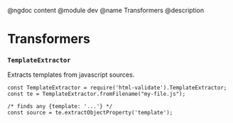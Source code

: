 @ngdoc content
@module dev
@name Transformers
@description

Transformers
============

### `TemplateExtractor`

Extracts templates from javascript sources.

```
const TemplateExtractor = require('html-validate').TemplateExtractor;
const te = TemplateExtractor.fromFilename("my-file.js");

/* finds any {template: '...'} */
const source = te.extractObjectProperty('template');
```
